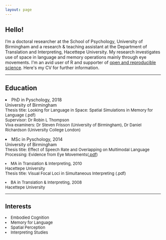 ```yaml
---
layout: page
---
```

<p><h2>Hello!</h2>
<p>I’m a doctoral researcher at the School of Psychology, University of Birmingham and a research & teaching assistant at the Department of Translation and Interpreting, Hacettepe University. My research investigates use of space in language and memory operations mainly through eye movements. I'm an avid user of R and supporter of <a href="https://osf.io/m9yh3/" target="_blank">open and reproducible science</a>. Here's my CV for further information.</p>
<hr>
<p><h2>Education</h2>
<p><li>PhD in Pyschology, 2018</li>
University of Birmingham<br>
<font size="2.5">Thesis title: Looking for Language in Space: Spatial Simulations in Memory for Language (.pdf)<br>
Supervisor: Dr Robin L Thompson<br>
Viva examiners: Dr Steven Frisson (University of Birmingham), Dr Daniel Richardson (University College London)</font><br>
<p><li>MSc in Pyschology, 2014</li>
University of Birmingham<br>
<font size="2.5">Thesis title: Effect of Speech Rate and Overlapping on Multimodal Language Processing: Evidence from Eye Movements(<a href="alperkumcu.github.io/Effect of Speech Rate and Overlapping on Multimodal Language Processing.pdf" target="_blank">.pdf</a>)<br>
<p><li>MA in Translation & Interpreting, 2010</li>
Hacettepe University<br>
<font size="2.5">Thesis title: Visual Focal Loci in Simultaneous Interpreting (.pdf)</font><br>
<p><li>BA in Translation & Interpreting, 2008</li>
Hacettepe University</p>
<hr>
<p><h2>Interests</h2>
<li>Embodied Cognition</li>
<li>Memory for Language</li>
<li>Spatial Perception</li>
<li>Interpreting Studies</li></p>
